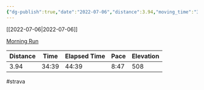 ```yaml
---
{"dg-publish":true,"date":"2022-07-06","distance":3.94,"moving_time":"34:39","elapsed_time":"44:39","pace":"8:47","total_elevation_gain":508,"url":"https://www.strava.com/activities/7426243556","permalink":"/01-personal/strava/2022-07-06-morning-run/","dgPassFrontmatter":true}
---
```



[[2022-07-06\|2022-07-06]]

[Morning Run](https://www.strava.com/activities/7426243556)

| Distance | Time  | Elapsed Time | Pace | Elevation |
| -------- | ----- | ------------ | ---- | --------- |
| 3.94     | 34:39 | 44:39        | 8:47 | 508       |




#strava

